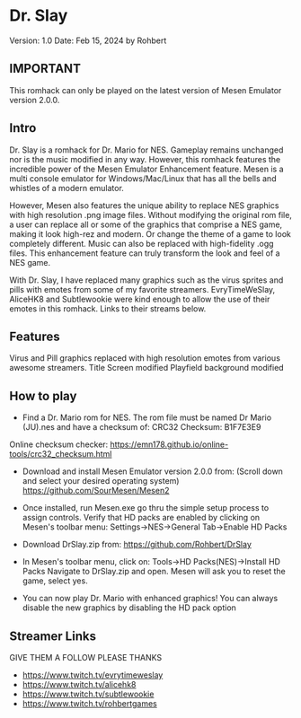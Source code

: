 # Dr. Slay
Version: 1.0
Date: Feb 15, 2024
by Rohbert

## IMPORTANT
This romhack can only be played on the latest version of Mesen Emulator version 2.0.0. 

## Intro
Dr. Slay is a romhack for Dr. Mario for NES. Gameplay remains unchanged nor is the music modified in any way. However, this romhack features the incredible power of the Mesen Emulator Enhancement feature. 
Mesen is a multi console emulator for Windows/Mac/Linux that has all the bells and whistles of a modern emulator. 

However, Mesen also features the unique ability to replace NES graphics with high resolution .png image files. Without modifying the original rom file, a user can replace all or some of the graphics that comprise a NES game, making it look high-rez and modern. Or change the theme of a game to look completely different. Music can also be replaced with high-fidelity .ogg files. This enhancement feature can truly transform the look and feel of a NES game.

With Dr. Slay, I have replaced many graphics such as the virus sprites and pills with emotes from some of my favorite streamers. EvryTimeWeSlay, AliceHK8 and Subtlewookie were kind enough to allow the use of their emotes in this romhack. Links to their streams below.

## Features
Virus and Pill graphics replaced with high resolution emotes from various awesome streamers. 
Title Screen modified
Playfield background modified

## How to play
* Find a Dr. Mario rom for NES. The rom file must be named Dr Mario (JU).nes and have a checksum of:
CRC32 Checksum: B1F7E3E9

Online checksum checker:
https://emn178.github.io/online-tools/crc32_checksum.html

* Download and install Mesen Emulator version 2.0.0  from:
(Scroll down and select your desired operating system)
https://github.com/SourMesen/Mesen2

* Once installed, run Mesen.exe go thru the simple setup process to assign controls. 
Verify that HD packs are enabled by clicking on Mesen's toolbar menu: 
Settings->NES->General Tab->Enable HD Packs

* Download DrSlay.zip from:
https://github.com/Rohbert/DrSlay

* In Mesen's toolbar menu, click on: Tools->HD Packs(NES)->Install HD Packs
Navigate to DrSlay.zip and open. 
Mesen will ask you to reset the game, select yes. 

* You can now play Dr. Mario with enhanced graphics! You can always disable the new graphics by disabling the HD pack option

## Streamer Links
GIVE THEM A FOLLOW PLEASE THANKS
* https://www.twitch.tv/evrytimeweslay
* https://www.twitch.tv/alicehk8
* https://www.twitch.tv/subtlewookie
* https://www.twitch.tv/rohbertgames
